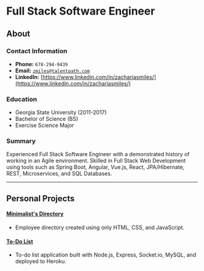# Full Stack Software Engineer

## About

### Contact Information
* **Phone:** `678-294-9439`
* **Email:** <a href="mailto:zmiles@talentpath.com">`zmiles@talentpath.com`</a>
* **LinkedIn:** [https://www.linkedin.com/in/zachariasmiles/](https://www.linkedin.com/in/zachariasmiles/)

### Education
* Georgia State University (2011-2017)
* Bachelor of Science (BS)
* Exercise Science Major

### Summary
Experienced Full Stack Software Engineer with a demonstrated history of working in an Agile environment.
Skilled in Full Stack Web Development using tools such as Spring Boot, Angular, Vue.js, React, JPA/Hibernate, REST, Microservices, and SQL Databases.

<hr>

## Personal Projects

#### [Minimalist's Directory](https://zmiles17.github.io/Minimalists-Directory/)
* Employee directory created using only HTML, CSS, and JavaScript.

#### [To-Do List](https://sequelize-todolist.herokuapp.com/)
* To-do list application built with Node.js, Express, Socket.io, MySQL, and deployed to Heroku.




